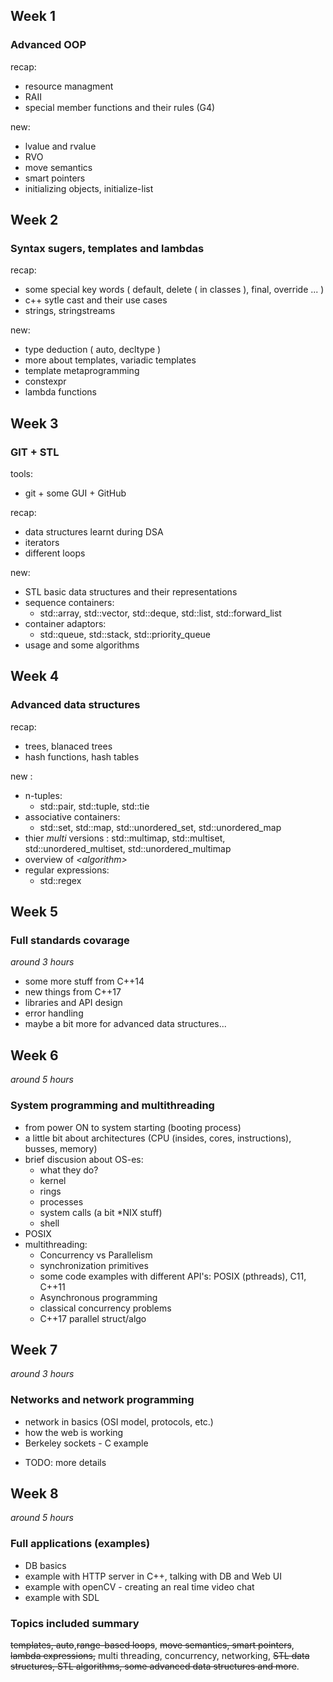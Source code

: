 ## Week 1

### Advanced OOP

recap:
- resource managment
- RAII
- special member functions and their rules (G4)

new:
- lvalue and rvalue
- RVO
- move semantics
- smart pointers
- initializing objects, initialize-list 

## Week 2

### Syntax sugers, templates and lambdas

recap:
- some special key words ( default, delete ( in classes ), final, override ... )
- c++ sytle cast and their use cases
- strings, stringstreams

new:
- type deduction ( auto, decltype )
- more about templates, variadic templates
- template metaprogramming
- constexpr
- lambda functions

## Week 3

### GIT + STL

tools: 
- git + some GUI + GitHub

recap:
- data structures learnt during DSA
- iterators
- different loops

new:
- STL basic data structures and their representations
- sequence containers:
    - std::array, std::vector, std::deque, std::list, std::forward_list
- container adaptors:
    - std::queue, std::stack, std::priority_queue
- usage and some algorithms
## Week 4

### Advanced data structures

recap:
- trees, blanaced trees
- hash functions, hash tables

new :
- n-tuples:
    - std::pair, std::tuple, std::tie
- associative containers:
    - std::set, std::map, std::unordered_set, std::unordered_map
- thier _multi_ versions : std::multimap, std::multiset, std::unordered_multiset, std::unordered_multimap
- overview of *\<algorithm\>*
- regular expressions:
    - std::regex

## Week 5

### Full standards covarage
_around 3 hours_
* some more stuff from C++14
* new things from C++17
* libraries and API design
* error handling
* maybe a bit more for advanced data structures...

## Week 6
_around 5 hours_
### System programming and multithreading

* from power ON to system starting (booting process)
* a little bit about architectures (CPU (insides, cores, instructions), busses, memory)
* brief discusion about OS-es:
  - what they do?
  - kernel
  - rings
  - processes
  - system calls (a bit \*NIX stuff)
  - shell
* POSIX
* multithreading:
  - Concurrency vs Parallelism
  - synchronization primitives
  - some code examples with different API's:
  POSIX (pthreads), C11, C++11
  - Asynchronous programming
  - classical concurrency problems
  - C++17 parallel struct/algo

## Week 7
_around 3 hours_
### Networks and network programming
* network in basics (OSI model, protocols, etc.) 
* how the web is working
* Berkeley sockets - C example
- TODO: more details


## Week 8
_around 5 hours_
### Full applications (examples)
 * DB basics
 * example with HTTP server in C++, talking with DB and Web UI
 * example with openCV - creating an real time video chat
 * example with SDL

### Topics included summary

~~templates, auto~~,~~range-based loops~~, ~~move semantics, smart pointers~~, ~~lambda expressions,~~
multi threading, concurrency, networking, ~~STL data structures, STL algorithms,
some advanced data structures and more~~.

